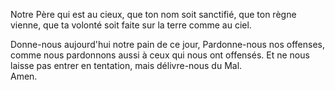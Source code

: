 Notre Père 
qui est au cieux,
que ton nom soit sanctifié,
que ton règne vienne,
que ta volonté soit faite
sur la terre comme au ciel.

Donne-nous aujourd'hui notre pain de ce jour,
Pardonne-nous nos offenses,
comme nous pardonnons aussi à ceux qui nous ont offensés.
Et ne nous laisse pas entrer en tentation,
mais délivre-nous du Mal.   
Amen.